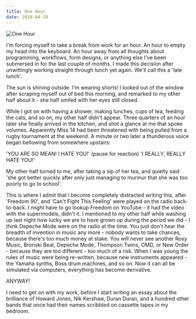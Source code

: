 ```yaml
---
title: One Hour
date: 2018-04-18
---
```


![One Hour](https://source.unsplash.com/l7dbl-sUg3k/1600x900)

I'm forcing myself to take a break from work for an hour. An hour to empty my head into the keyboard. An hour away from all thoughts about programming, workflows, form designs, or anything else I've been submersed in for the last couple of months. I made this decision after unwittingly working straight through lunch yet again. We'll call this a 'late lunch'.

The sun is shining outside. I'm wearing shorts! I looked out of the window after scraping myself out of bed this morning, and remarked to my other half about it - she half smiled with her eyes still closed.

While I got on with having a shower, making lunches, cups of tea, feeding the cats, and so on, my other half didn't appear. Three quarters of an hour later she finally arrived in the kitchen, and shot a glance at me that spoke volumes. Apparently Miss 14 had been threatened with being pulled from a rugby tournament at the weekend. A minute or two later a thunderous voice began bellowing from somewhere upstairs:

'YOU ARE SO MEAN! I HATE YOU!' (pause for reaction) 'I REALLY, REALLY HATE YOU!'

My other half turned to me, after taking a sip of her tea, and quietly said 'she got better quickly after only just managing to murmur that she was too poorly to go to school'.

This is where I admit that I become completely distracted writing this, after 'Freedom 90', and 'Can't Fight This Feeling' were played on the radio back-to-back. I might have to go lookup Freedom on YouTube - it had the video with the supermodels, didn't it. I mentioned to my other half while washing up last night how lucky we are to have grown up during the period we did - I think Depeche Mode were on the radio at the time. You just don't hear the breadth of invention in music any more - nobody wants to take chances, because there's too much money at stake. You will never see another Roxy Music, Bronski Beat, Depeche Mode, Thompson Twins, OMD, or New Order - because they are too different - too much of a risk. When I was young the rules of music were being re-written, because new instruments appeared - the Yamaha synths, Boss drum machines, and so on. Now it can all be simulated via computers, everything has become derivative.

ANYWAY!

I need to get on with my work, before I start writing an essay about the brilliance of Howard Jones, Nik Kershaw, Duran Duran, and a hundred other bands that once had their names scribbled on cassette tapes in my bedroom.